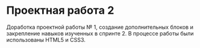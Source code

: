 # Проектная работа 2

Доработка проектной работы № 1, создание дополнительных блоков и закрепление навыков изученных в спринте 2.
В процессе работы были использованы HTML5 и CSS3.
